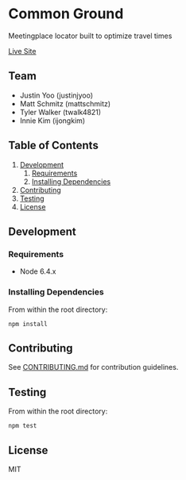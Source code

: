 # Common Ground

 Meetingplace locator built to optimize travel times

 [Live Site](https://findcommonground.herokuapp.com/)

## Team

  - Justin Yoo (justinjyoo)
  - Matt Schmitz (mattschmitz)
  - Tyler Walker (twalk4821)
  - Innie Kim (ijongkim)

## Table of Contents

1. [Development](#development)
    1. [Requirements](#requirements)
    1. [Installing Dependencies](#installing-dependencies)
1. [Contributing](#contributing)
1. [Testing](#testing)
1. [License](#license)

## Development

### Requirements

- Node 6.4.x

### Installing Dependencies

From within the root directory:
```
npm install
```

## Contributing

See [CONTRIBUTING.md](CONTRIBUTING.md) for contribution guidelines.

## Testing

From within the root directory:
```
npm test
```

## License

MIT
